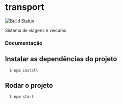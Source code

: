 transport
=========

[![Build Status](https://travis-ci.org/Cercomp-CAC/transport.png)](https://travis-ci.org/Cercomp-CAC/transport)

Sistema de viagens e veículos

### Documentação

## Instalar as dependências do projeto

      $ npm install

## Rodar o projeto

      $ npm start
